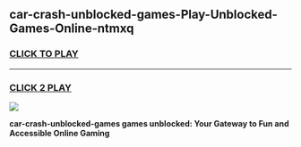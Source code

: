
## car-crash-unblocked-games-Play-Unblocked-Games-Online-ntmxq
<h3>
<a href="https://premium76.site?title=car-crash-unblocked-games&ref=25A">CLICK TO PLAY</a></h3>
<hr>

<h3>
<a href="https://premium76.site?title=car-crash-unblocked-games&ref=25A">CLICK 2 PLAY</a>
  
</h3>

<a href="https://premium76.site?title=car-crash-unblocked-games&ref=25A"><img src="https://clearcache.store/games.png"></a>


**car-crash-unblocked-games games unblocked: Your Gateway to Fun and Accessible Online Gaming**

